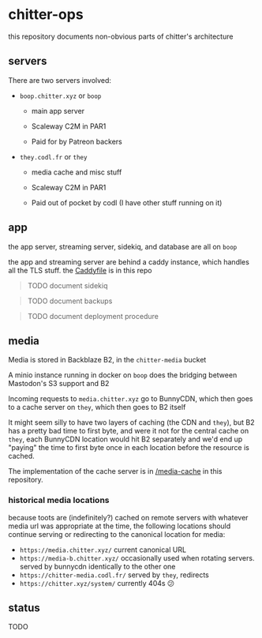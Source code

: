 # chitter-ops

this repository documents non-obvious parts of chitter's architecture

## servers

There are two servers involved:

* `boop.chitter.xyz` or `boop`
    * main app server

    * Scaleway C2M in PAR1

    * Paid for by Patreon backers

* `they.codl.fr` or `they`

    * media cache and misc stuff

    * Scaleway C2M in PAR1

    * Paid out of pocket by codl (I have other stuff running on it)

## app

the app server, streaming server, sidekiq, and database are all on `boop`

the app and streaming server are behind a caddy instance, which handles all the TLS stuff. the [Caddyfile](/Caddyfile) is in this repo

> TODO document sidekiq

> TODO document backups

> TODO document deployment procedure

## media

Media is stored in Backblaze B2, in the `chitter-media` bucket

A minio instance running in docker on `boop` does the bridging between Mastodon's S3 support and B2

Incoming requests to `media.chitter.xyz` go to BunnyCDN, which then goes to a cache server on `they`, which then goes to B2 itself

It might seem silly to have two layers of caching (the CDN and `they`), but B2 has a pretty bad time to first byte, and were it not for the central cache on `they`, each BunnyCDN location would hit B2 separately and we'd end up "paying" the time to first byte once in each location before the resource is cached.

The implementation of the cache server is in [/media-cache](/media-cache) in this repository.

### historical media locations

because toots are (indefinitely?) cached on remote servers with whatever media url was appropriate at the time, the following locations should continue serving or redirecting to the canonical location for media:

* `https://media.chitter.xyz/` current canonical URL
* `https://media-b.chitter.xyz/` occasionally used when rotating servers. served by bunnycdn identically to the other one
* `https://chitter-media.codl.fr/` served by `they`, redirects
* `https://chitter.xyz/system/` currently 404s 😕

## status

TODO
